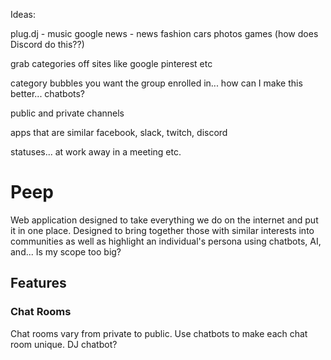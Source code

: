 Ideas:

plug.dj - music
google news - news
fashion
cars
photos
games (how does Discord do this??)

grab categories off sites like google pinterest etc

category bubbles you want the group enrolled in... how can I make this better... chatbots?

public and private channels

apps that are similar
facebook, slack, twitch, discord

statuses...
at work
away
in a meeting
etc.

# Peep

Web application designed to take everything we do on the internet and put it in one place. Designed to bring together those with similar interests into communities as well as highlight an individual's persona using chatbots, AI, and... Is my scope too big?

## Features

### Chat Rooms

Chat rooms vary from private to public. Use chatbots to make each chat room unique. DJ chatbot?

### 